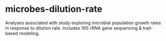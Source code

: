 # microbes-dilution-rate
Analyses associated with study exploring microbial population growth rates in response to dilution rate. Includes 16S rRNA gene sequencing &amp; trait-based modeling.
